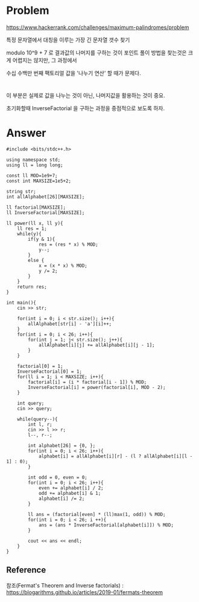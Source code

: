 Problem
===

https://www.hackerrank.com/challenges/maximum-palindromes/problem

특정 문자열에서 대칭을 이루는 가장 긴 문자열 갯수 찾기

modulo 10^9 + 7 로 결과값의 나머지를 구하는 것이 포인트
풀이 방법을 찾는것은 크게 어렵지는 않지만, 그 과정에서

수십 수백만 번째 팩토리얼 값을 '나누기 연산' 할 때가 문제다.    
  #
  
  
이 부분은 실제로 값을 나누는 것이 아닌, 나머지값을 활용하는 것이 중요.

초기화할때 InverseFactorial 을 구하는 과정을 중점적으로 보도록 하자.

Answer
===

```
#include <bits/stdc++.h>

using namespace std;
using ll = long long;

const ll MOD=1e9+7;
const int MAXSIZE=1e5+2;

string str;
int allAlphabet[26][MAXSIZE];

ll factorial[MAXSIZE];
ll InverseFactorial[MAXSIZE];

ll power(ll x, ll y){
    ll res = 1;
    while(y){
        if(y & 1){
            res = (res * x) % MOD;
            y--; 
        }
        else {
            x = (x * x) % MOD;
            y /= 2;
        }
    }
    return res;
}

int main(){
    cin >> str;

    for(int i = 0; i < str.size(); i++){
        allAlphabet[str[i] - 'a'][i]++;
    }
    for(int i = 0; i < 26; i++){
        for(int j = 1; j< str.size(); j++){
            allAlphabet[i][j] += allAlphabet[i][j - 1];
        }
    }
    
    factorial[0] = 1;
    InverseFactorial[0] = 1;
    for(ll i = 1; i < MAXSIZE; i++){
        factorial[i] = (i * factorial[i - 1]) % MOD;
        InverseFactorial[i] = power(factorial[i], MOD - 2);
    }

    int query; 
    cin >> query;

    while(query--){
        int l, r;
        cin >> l >> r;
        l--, r--;

        int alphabet[26] = {0, };
        for(int i = 0; i < 26; i++){
            alphabet[i] = allAlphabet[i][r] - (l ? allAlphabet[i][l - 1] : 0);
        }

        int odd = 0, even = 0;
        for(int i = 0; i < 26; i++){
            even += alphabet[i] / 2;
            odd += alphabet[i] & 1;
            alphabet[i] /= 2;
        }

        ll ans = (factorial[even] * (ll)max(1, odd)) % MOD;
        for(int i = 0; i < 26; i ++){
            ans = (ans * InverseFactorial[alphabet[i]]) % MOD;
        }

        cout << ans << endl;
    }
}
```

Reference
---

참조(Fermat's Theorem and Inverse factorials) : https://blogarithms.github.io/articles/2019-01/fermats-theorem
